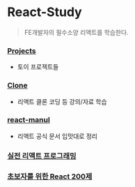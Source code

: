# React-Study

> FE개발자의 필수소양 리액트를 학습한다.

### [Projects](https://github.com/Motiveko/studies/tree/master/React-Study/Projects)
- 토이 프로젝트들

### [Clone](https://github.com/Motiveko/studies/tree/master/React-Study/Clone)
- 리액트 클론 코딩 등 강의/자료 학습

### [react-manul](https://github.com/Motiveko/studies/tree/master/React-Study/react-manual)
- 리액트 공식 문서 입맛대로 정리

### [실전 리액트 프로그래밍](https://github.com/Motiveko/studies/tree/master/React-Study/%EC%8B%A4%EC%A0%84%20%EB%A6%AC%EC%95%A1%ED%8A%B8%20%ED%94%84%EB%A1%9C%EA%B7%B8%EB%9E%98%EB%B0%8D)
### [초보자를 위한 React 200제](https://github.com/Motiveko/studies/tree/master/React-Study/%EC%B4%88%EB%B3%B4%EC%9E%90%EB%A5%BC%20%EC%9C%84%ED%95%9C%20React%20200%EC%A0%9C)